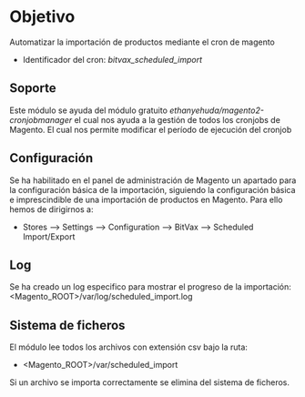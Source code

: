 # Objetivo

Automatizar la importación de productos mediante el cron de magento

* Identificador del cron: _bitvax_scheduled_import_

## Soporte
Este módulo se ayuda del módulo gratuito _ethanyehuda/magento2-cronjobmanager_ el cual nos ayuda a la gestión de todos los cronjobs de Magento.
El cual nos permite modificar el período de ejecución del cronjob

## Configuración

Se ha habilitado en el panel de administración de Magento un apartado para la configuración básica de la importación, siguiendo la configuración básica e imprescindible de una importación de productos en Magento.
Para ello hemos de dirigirnos a:

* Stores --> Settings --> Configuration --> BitVax --> Scheduled Import/Export

## Log

Se ha creado un log especifico para mostrar el progreso de la importación: <Magento_ROOT>/var/log/scheduled_import.log

## Sistema de ficheros

El módulo lee todos los archivos con extensión csv bajo la ruta:

* <Magento_ROOT>/var/scheduled_import

Si un archivo se importa correctamente se elimina del sistema de ficheros.


